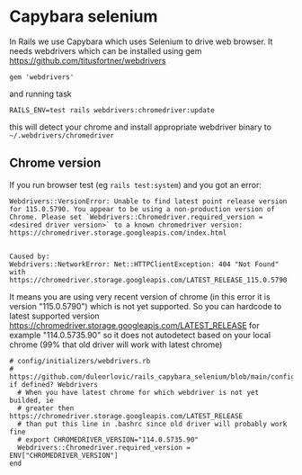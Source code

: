 # Capybara selenium

In Rails we use Capybara which uses Selenium to drive web browser. It needs
webdrivers which can be installed using gem https://github.com/titusfortner/webdrivers

```
gem 'webdrivers'
```
and running task

```
RAILS_ENV=test rails webdrivers:chromedriver:update
```
this will detect your chrome and install appropriate webdriver binary to
`~/.webdrivers/chromedriver`


## Chrome version

If you run browser test (eg `rails test:system`) and you got an error:
```
Webdrivers::VersionError: Unable to find latest point release version for 115.0.5790. You appear to be using a non-production version of Chrome. Please set `Webdrivers::Chromedriver.required_version = <desired driver version>` to a known chromedriver version: https://chromedriver.storage.googleapis.com/index.html


Caused by:
Webdrivers::NetworkError: Net::HTTPClientException: 404 "Not Found" with https://chromedriver.storage.googleapis.com/LATEST_RELEASE_115.0.5790
```

It means you are using very recent version of chrome (in this error it is
version "115.0.5790") which is not yet supported.
So you can hardcode to latest supported version
https://chromedriver.storage.googleapis.com/LATEST_RELEASE for example
"114.0.5735.90" so it does not autodetect based on your local chrome (99% that
old driver will work with latest chrome)
~~~
# config/initializers/webdrivers.rb
# https://github.com/duleorlovic/rails_capybara_selenium/blob/main/config/initializers/webdrivers.rb
if defined? Webdrivers
  # When you have latest chrome for which webdriver is not yet builded, ie
  # greater then https://chromedriver.storage.googleapis.com/LATEST_RELEASE
  # than put this line in .bashrc since old driver will probably work fine
  # export CHROMEDRIVER_VERSION="114.0.5735.90"
  Webdrivers::Chromedriver.required_version = ENV["CHROMEDRIVER_VERSION"]
end
~~~

